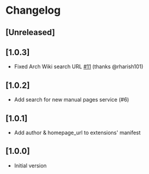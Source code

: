 # Changelog

## [Unreleased]

## [1.0.3]

- Fixed Arch Wiki search URL [#11](https://github.com/noraj/firefox-extension-arch-search/pull/11) (thanks @rharish101)

## [1.0.2]

- Add search for new manual pages service (#6)

## [1.0.1]

- Add author & homepage_url to extensions' manifest

## [1.0.0]

- Initial version
